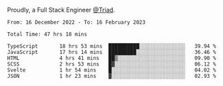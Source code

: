 Proudly, a Full Stack Engineer [@Triad](https://github.com/Triad-Behavioral-Health).
<!--START_SECTION:waka-->

```text
From: 16 December 2022 - To: 16 February 2023

Total Time: 47 hrs 18 mins

TypeScript       18 hrs 53 mins  ██████████░░░░░░░░░░░░░░░   39.94 %
JavaScript       17 hrs 14 mins  █████████░░░░░░░░░░░░░░░░   36.46 %
HTML             4 hrs 41 mins   ██▒░░░░░░░░░░░░░░░░░░░░░░   09.90 %
SCSS             2 hrs 53 mins   █▓░░░░░░░░░░░░░░░░░░░░░░░   06.12 %
Svelte           1 hr 54 mins    █░░░░░░░░░░░░░░░░░░░░░░░░   04.02 %
JSON             1 hr 23 mins    ▓░░░░░░░░░░░░░░░░░░░░░░░░   02.93 %
```

<!--END_SECTION:waka-->
